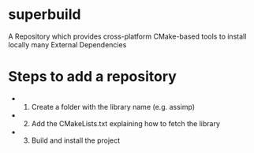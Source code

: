 # superbuild
A Repository which provides cross-platform CMake-based tools to install locally many External Dependencies


# Steps to add a repository  

- 1. Create a folder with the library name (e.g. assimp)
- 2. Add the CMakeLists.txt explaining how to fetch the library
- 3. Build and install the project